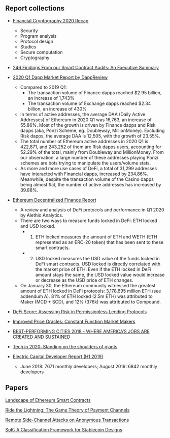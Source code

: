 ## Report collections

- [Financial Cryptography 2020 Recap](https://blog.trailofbits.com/2020/03/18/financial-cryptography-2020-recap/)
  - Security
  - Program analysis
  - Protocol design
  - Studies
  - Secure computation
  - Cryptography
- [246 Findings From our Smart Contract Audits: An Executive Summary](https://blog.trailofbits.com/2019/08/08/246-findings-from-our-smart-contract-audits-an-executive-summary/)


- [2020 Q1 Dapp Market Report by DappReview](https://dapp.review/article/251)
  - Compared to 2019 Q1:
    - The transaction volume of Finance dapps reached $2.95 billion, an increase of 1,743%
    - The transaction volume of Exchange dapps reached $2.34 billion, an increase of 430%
  - In terms of active addresses, the average DAA (Daily Active Addresses) of Ethereum in 2020 Q1 was 16,763, an increase of 55.86%. Most of the growth is driven by Finance dapps and Risk dapps (aka, Ponzi Scheme, eg. Doubleway, MillionMoney). Excluding Risk dapps, the average DAA is 12,505, with the growth of 23.55%.
  - The total number of Ethereum active addresses in 2020 Q1 is 422,871, and 243,252 of them are Risk dapps users, accounting for 52.29% of the total, mainly from Doubleway and MillionMoney. From our observation, a large number of these addresses playing Ponzi schemes are bots trying to manipulate the users/volume stats.
  - As more and more use cases of DeFi, a total of 31,299 addresses have interacted with Financial dapps, increased by 234.86%. Meanwhile, despite the transaction volume of the Casino dapps being almost flat, the number of active addresses has increased by 39.88%.
- [Ethereum Decentralized Finance Report](https://cdn2.hubspot.net/hubfs/4795067/Alethio%20Defi%20Report%20-%202020.pdf)
  - A review and analysis of DeFi protocols and performance in Q1 2020 by Alethio Analytics.
  - There are two ways to measure funds locked in DeFi: ETH locked and USD locked.
    - 1. ETH locked measures the amount of ETH and WETH (ETH represented as an ERC-20
token) that has been sent to these smart contracts.
    - 2. USD locked measures the USD value of the funds locked in DeFi smart contracts. USD
locked is directly correlated with the market price of ETH. Even if the ETH locked in DeFi
amount stays the same, the USD locked value would increase or decrease as the USD price
of ETH changes.
  -  On January 30, the Ethereum community witnessed the greatest amount of ETH
locked in DeFi protocols: 3,178,695 million ETH (see addendum A). 81% of ETH locked (2.5m ETH)
was attributed to Maker (MCD + SCD), and 12% (376k) was attributed to Compound.
- [DeFi Score: Assessing Risk in Permissionless Lending Protocols](https://github.com/ConsenSys/defi-score/blob/master/whitepaper.md)
- [Improved Price Oracles: Constant Function Market
Makers](https://arxiv.org/pdf/2003.10001.pdf)
- [BEST-PERFORMING CITIES 2018 - WHERE AMERICA’S JOBS ARE CREATED AND SUSTAINED](http://www.best-cities.org/2018/best-performing-cities-report-2018.pdf)
- [Tech in 2020: Standing on the shoulders of giants](https://www.ben-evans.com/presentations)
- [Electric Capital Developer Report (H1 2019)](https://medium.com/@ElectricCapital/electric-capital-developer-report-h1-2019-7d836d68fecb)
  - June 2018: 7671 monthly developers; August 2019: 6842 monthly developers



## Papers

[Landscape of Ethereum Smart Contracts](http://fc20.ifca.ai/wtsc/WTSC2020/WTSC20_paper_14.pdf)

[Ride the Lightning: The Game Theory of Payment Channels](https://fc20.ifca.ai/preproceedings/134.pdf)

[Remote Side-Channel Attacks on Anonymous Transactions](https://eprint.iacr.org/2020/220.pdf)

[SoK: A Classification Framework for Stablecoin Designs](https://fc20.ifca.ai/preproceedings/119.pdf)
